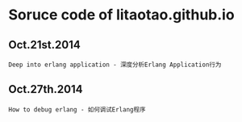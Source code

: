 Soruce code of litaotao.github.io
====

## Oct.21st.2014  
	Deep into erlang application - 深度分析Erlang Application行为  

## Oct.27th.2014    
	How to debug erlang - 如何调试Erlang程序  


